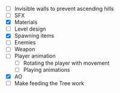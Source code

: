 * [ ] Invisible walls to prevent ascending hills
* [ ] SFX
* [x] Materials
* [ ] Level design
* [x] Spawning items
* [ ] Enemies
* [ ] Weapon
* [ ] Player animation
	* [ ] Rotating the player with movement
	* [ ] Playing animations
* [x] AO
* [ ] Make feeding the Tree work
